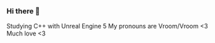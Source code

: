 ### Hi there 👋
Studying C++ with Unreal Engine 5
My pronouns are Vroom/Vroom
<3 Much love <3

<!--
**ArneKAa/ArneKAa** is a ✨ _special_ ✨ repository because its `README.md` (this file) appears on your GitHub profile.

